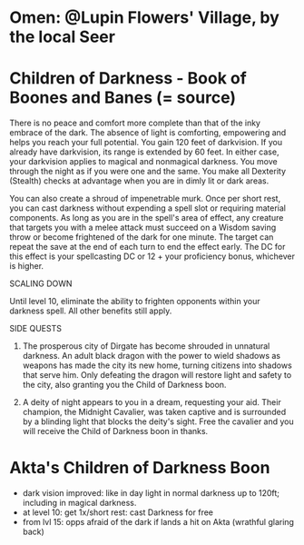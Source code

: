 # Omen: @Lupin Flowers' Village, by the local Seer

# Children of Darkness - Book of Boones and Banes (= source)
There is no peace and comfort more complete than that of the inky embrace of the dark. The absence of light is comforting, empowering and helps you reach your full potential. You gain 120 feet of darkvision. If you already have darkvision, its range is extended by 60 feet. In either case, your darkvision applies to magical and nonmagical darkness. You move through the night as if you were one and the same. You make all Dexterity (Stealth) checks at advantage when you are in dimly lit or dark areas.

You can also create a shroud of impenetrable murk. Once per short rest, you can cast darkness without expending a spell slot or requiring material components. As long as you are in the spell's area of effect, any creature that targets you with a melee attack must succeed on a Wisdom saving throw or become frightened of the dark for one minute. The target can repeat the save at the end of each turn to end the effect early. The DC for this effect is your spellcasting DC or 12 + your proficiency bonus, whichever is higher.

SCALING DOWN

Until level 10, eliminate the ability to frighten opponents within your darkness spell. All other benefits still apply.

SIDE QUESTS

1. The prosperous city of Dirgate has become shrouded in unnatural darkness. An adult black dragon with the power to wield shadows as weapons has made the city its new home, turning citizens into shadows that serve him. Only defeating the dragon will restore light and safety to the city, also granting you the Child of Darkness boon.

2. A deity of night appears to you in a dream, requesting your aid. Their champion, the Midnight Cavalier, was taken captive and is surrounded by a blinding light that blocks the deity's sight. Free the cavalier and you will receive the Child of Darkness boon in thanks.

# Akta's Children of Darkness Boon
- dark vision improved: like in day light in normal darkness up to 120ft;  including in magical darkness. 
- at level 10: get 1x/short rest: cast Darkness for free
- from lvl 15: opps afraid of the dark if lands a hit on Akta (wrathful glaring back)
